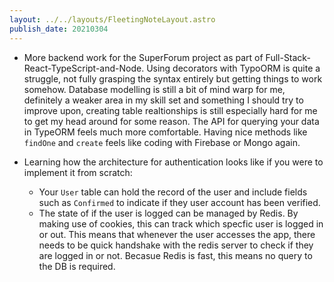 ```yaml
---
layout: ../../layouts/FleetingNoteLayout.astro
publish_date: 20210304
---
```


- More backend work for the SuperForum project as part of Full-Stack-React-TypeScript-and-Node. Using decorators with TypoORM is quite a struggle, not fully grasping the syntax entirely but getting things to work somehow. Database modelling is still a bit of mind warp for me, definitely a weaker area in my skill set and something I should try to improve upon, creating table realtionships is still especially hard for me to get my head around for some reason. The API for querying your data in TypeORM feels much more comfortable. Having nice methods like `findOne` and `create` feels like coding with Firebase or Mongo again.

- Learning how the architecture for authentication looks like if you were to implement it from scratch:
  - Your `User` table can hold the record of the user and include fields such as `Confirmed` to indicate if they user account has been verified.
  - The state of if the user is logged can be managed by Redis. By making use of cookies, this can track which specfic user is logged in or out. This means that whenever the user accesses the app, there needs to be quick handshake with the redis server to check if they are logged in or not. Becasue Redis is fast, this means no query to the DB is required.
